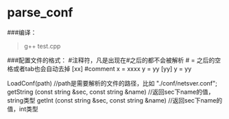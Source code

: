 parse_conf
==========

###编译：
>g++ test.cpp

###配置文件的格式：
\#注释符，凡是出现在#之后的都不会被解析
\# = 之后的空格或者tab也会自动去掉
[xx]  #comment
x = xxxx
y = yy
[yy]
  y = yy

LoadConf(path)  //path是需要解析的文件的路径，比如 "./conf/netsver.conf";
getString (const string &sec, const string &name)   //返回sec下name的值，string类型
getInt (const string &sec, const string &name)      //返回sec下name的值，int类型
